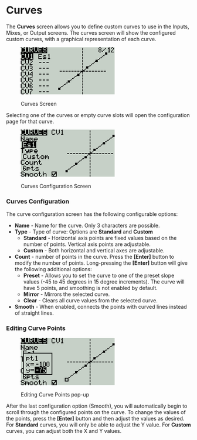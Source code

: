 # Curves

The **Curves** screen allows you to define custom curves to use in the Inputs, Mixes, or Output screens. The curves screen will show the configured custom curves, with a graphical representation of each curve.

<figure><img src="../.gitbook/assets/bwcurves1.png" alt=""><figcaption><p>Curves Screen</p></figcaption></figure>

Selecting one of the curves or empty curve slots will open the configuration page for that curve.

<figure><img src="../.gitbook/assets/bwcurves2.png" alt=""><figcaption><p>Curves Configuration Screen</p></figcaption></figure>

### Curves Configuration

The curve configuration screen has the following configurable options:

* **Name** - Name for the curve. Only 3 characters are possible.
* **Type** - Type of curve: Options are **Standard** and **Custom**
  * **Standard** - Horizontal axis points are fixed values based on the number of points. Vertical axis points are adjustable.
  * **Custom** - Both horizontal and vertical axes are adjustable.
* **Count** - number of points in the curve. Press the **\[Enter]** button to modify the number of points. Long-pressing the **\[Enter]** button will give the following additional options:
  * **Preset** - Allows you to set the curve to one of the preset slope values (-45 to 45 degrees in 15 degree increments). The curve will have 5 points, and smoothing is not enabled by default.
  * **Mirror** - Mirrors the selected curve.
  * **Clear** - Clears all curve values from the selected curve.
* **Smooth** - When enabled, connects the points with curved lines instead of straight lines.

### Editing Curve Points

<figure><img src="../.gitbook/assets/bwcurves3.png" alt=""><figcaption><p>Editing Curve Points pop-up</p></figcaption></figure>

After the last configuration option (Smooth), you will automatically begin to scroll through the configured points on the curve. To change the values of the points, press the **\[Enter]** button and then adjust the values as desired. For **Standard** curves, you will only be able to adjust the Y value. For **Custom** curves, you can adjust both the X and Y values.
